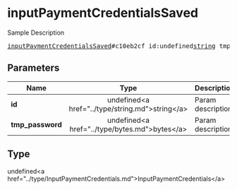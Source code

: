 # inputPaymentCredentialsSaved

Sample Description

<pre>
<a href="../constructor/inputPaymentCredentialsSaved.md">inputPaymentCredentialsSaved</a>#c10eb2cf id:undefined<a href="../type/string.md">string</a> tmp_password:undefined<a href="../type/bytes.md">bytes</a> = undefined<a href="../type/InputPaymentCredentials.md">InputPaymentCredentials</a>;
</pre>

## Parameters

| Name | Type | Description |
|------|:----:|-------------|
| **id** | undefined&lt;a href=&#34;../type/string.md&#34;&gt;string&lt;/a&gt; | Param description |
| **tmp_password** | undefined&lt;a href=&#34;../type/bytes.md&#34;&gt;bytes&lt;/a&gt; | Param description |

## Type

undefined&lt;a href=&#34;../type/InputPaymentCredentials.md&#34;&gt;InputPaymentCredentials&lt;/a&gt;
